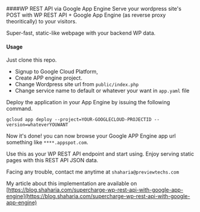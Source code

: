 ####WP REST API via Google App Engine
Serve your wordpress site's POST with WP REST API + Google App Engine (as reverse proxy theoritically) to your visitors.

Super-fast, static-like webpage with your backend WP data.

#### Usage
Just clone this repo. 

- Signup to Google Cloud Platform,  
- Create APP engine project.
- Change Wordpress site url from `public/index.php`
- Change service name to default or whatever your want in `app.yaml` file

Deploy the application in your App Engine by issuing the following command.

`gcloud app deploy --project=YOUR-GOOGLECLOUD-PROJECTID --version=whateverYOUWANT`

Now it's done! you can now browse your Google APP Engine app url something like `****.appspot.com`.

Use this as your WP REST API endpoint and start using. Enjoy serving static pages
with this REST API JSON data.

Facing any trouble, contact me anytime at `shaharia@previewtechs.com`

My article about this implementation are available on [https://blog.shaharia.com/supercharge-wp-rest-api-with-google-app-engine](https://blog.shaharia.com/supercharge-wp-rest-api-with-google-app-engine) 